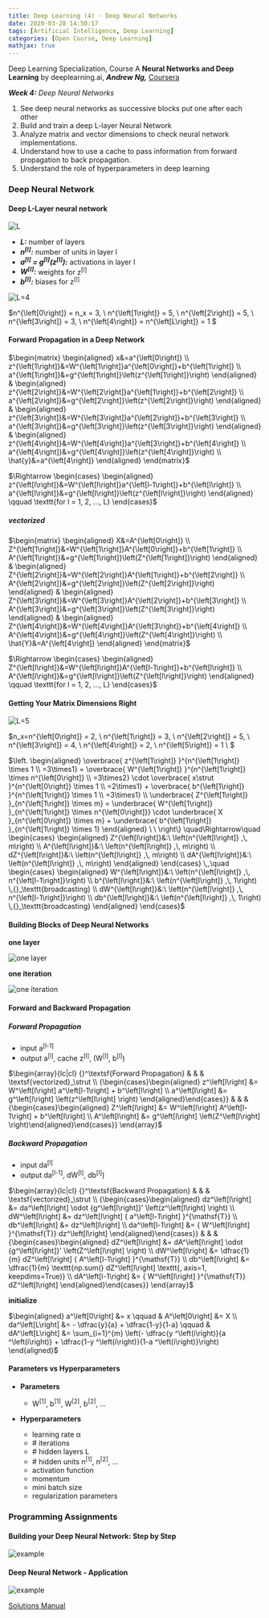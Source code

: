 ```yaml
---
title: Deep Learning (4) · Deep Neural Networks
date: 2020-03-28 14:50:17
tags: [Artificial Intelligence, Deep Learning]
categories: [Open Course, Deep Learning]
mathjax: true
---
```


Deep Learning Specialization, Course A
**Neural Networks and Deep Learning** by deeplearning.ai, **_Andrew Ng,_** [Coursera](https://www.coursera.org/learn/neural-networks-deep-learning/home/info)

**_Week 4:_** _Deep Neural Networks_

1. See deep neural networks as successive blocks put one after each other
2. Build and train a deep L-layer Neural Network
3. Analyze matrix and vector dimensions to check neural network implementations.
4. Understand how to use a cache to pass information from forward propagation to back propagation.
5. Understand the role of hyperparameters in deep learning

<!-- more -->

### Deep Neural Network

#### Deep L-Layer neural network

![L](Deep-Learning-Andrew-Ng-4/l.png)

- **_L:_** number of layers
- **_n<sup>[l]</sup>:_** number of units in layer l
- **_a<sup>[l]</sup> = g<sup>[l]</sup>(z<sup>[l]</sup>):_** activations in layer l
- **_W<sup>[l]</sup>:_** weights for z<sup>[l]</sup>
- **_b<sup>[l]</sup>:_** biases for z<sup>[l]</sup>

![L=4](Deep-Learning-Andrew-Ng-4/4.png)

$n^{\left[0\right]} = n_x = 3, \ n^{\left[1\right]} = 5, \ n^{\left[2\right]} = 5, \ n^{\left[3\right]} = 3, \ n^{\left[4\right]} = n^{\left[L\right]} = 1 $

#### Forward Propagation in a Deep Network

$\begin{matrix} \begin{aligned} x&=a^{\left[0\right]} \\ z^{\left[1\right]}&=W^{\left[1\right]}a^{\left[0\right]}+b^{\left[1\right]} \\ a^{\left[1\right]}&=g^{\left[1\right]}\left(z^{\left[1\right]}\right) \end{aligned} & \begin{aligned} z^{\left[2\right]}&=W^{\left[2\right]}a^{\left[1\right]}+b^{\left[2\right]} \\ a^{\left[2\right]}&=g^{\left[2\right]}\left(z^{\left[2\right]}\right) \end{aligned} & \begin{aligned} z^{\left[3\right]}&=W^{\left[3\right]}a^{\left[2\right]}+b^{\left[3\right]} \\ a^{\left[3\right]}&=g^{\left[3\right]}\left(z^{\left[3\right]}\right) \end{aligned} & \begin{aligned} z^{\left[4\right]}&=W^{\left[4\right]}a^{\left[3\right]}+b^{\left[4\right]} \\ a^{\left[4\right]}&=g^{\left[4\right]}\left(z^{\left[4\right]}\right) \\ \hat{y}&=a^{\left[4\right]} \end{aligned} \end{matrix}$

$\Rightarrow \begin{cases} \begin{aligned} z^{\left[l\right]}&=W^{\left[l\right]}a^{\left[l-1\right]}+b^{\left[l\right]} \\ a^{\left[l\right]}&=g^{\left[l\right]}\left(z^{\left[l\right]}\right) \end{aligned} \qquad \texttt{for l = 1, 2, ..., L} \end{cases}$

##### vectorized

$\begin{matrix} \begin{aligned} X&=A^{\left[0\right]} \\ Z^{\left[1\right]}&=W^{\left[1\right]}A^{\left[0\right]}+b^{\left[1\right]} \\ A^{\left[1\right]}&=g^{\left[1\right]}\left(Z^{\left[1\right]}\right) \end{aligned} & \begin{aligned} Z^{\left[2\right]}&=W^{\left[2\right]}A^{\left[1\right]}+b^{\left[2\right]} \\ A^{\left[2\right]}&=g^{\left[2\right]}\left(Z^{\left[2\right]}\right) \end{aligned} & \begin{aligned} Z^{\left[3\right]}&=W^{\left[3\right]}A^{\left[2\right]}+b^{\left[3\right]} \\ A^{\left[3\right]}&=g^{\left[3\right]}\left(Z^{\left[3\right]}\right) \end{aligned} & \begin{aligned} Z^{\left[4\right]}&=W^{\left[4\right]}A^{\left[3\right]}+b^{\left[4\right]} \\ A^{\left[4\right]}&=g^{\left[4\right]}\left(Z^{\left[4\right]}\right) \\ \hat{Y}&=A^{\left[4\right]} \end{aligned} \end{matrix}$

$\Rightarrow \begin{cases} \begin{aligned} Z^{\left[l\right]}&=W^{\left[l\right]}A^{\left[l-1\right]}+b^{\left[l\right]} \\ A^{\left[l\right]}&=g^{\left[l\right]}\left(Z^{\left[l\right]}\right) \end{aligned} \qquad \texttt{for l = 1, 2, ..., L} \end{cases}$

#### Getting Your Matrix Dimensions Right

![L=5](Deep-Learning-Andrew-Ng-4/5.png)

$n_x=n^{\left[0\right]} = 2, \ n^{\left[1\right]} = 3, \ n^{\left[2\right]} = 5, \ n^{\left[3\right]} = 4, \ n^{\left[4\right]} = 2, \ n^{\left[5\right]} = 1 \ $

$\left. \begin{aligned} \overbrace{ z^{\left[1\right]} }^{n^{\left[1\right]} \times 1  \\ =3\times1} = \overbrace{ W^{\left[1\right]} }^{n^{\left[1\right]} \times n^{\left[0\right]} \\ =3\times2} \cdot \overbrace{ x\strut }^{n^{\left[0\right]} \times 1 \\ =2\times1} + \overbrace{ b^{\left[1\right]} }^{n^{\left[1\right]} \times 1  \\ =3\times1} \\ \underbrace{ Z^{\left[1\right]} }_{n^{\left[1\right]} \times m} = \underbrace{ W^{\left[1\right]} }_{n^{\left[1\right]} \times n^{\left[0\right]}} \cdot \underbrace{ X }_{n^{\left[0\right]} \times m} + \underbrace{ b^{\left[1\right]} }_{n^{\left[1\right]} \times 1} \end{aligned} \ \ \right\} \quad\Rightarrow\quad \begin{cases} \begin{aligned} Z^{\left[l\right]}&:\ \left(n^{\left[l\right]} ,\, m\right) \\ A^{\left[l\right]}&:\ \left(n^{\left[l\right]} ,\, m\right) \\ dZ^{\left[l\right]}&:\ \left(n^{\left[l\right]} ,\, m\right) \\ dA^{\left[l\right]}&:\ \left(n^{\left[l\right]} ,\, m\right) \end{aligned} \end{cases} \,,\quad \begin{cases} \begin{aligned} W^{\left[l\right]}&:\ \left(n^{\left[l\right]} ,\, n^{\left[l-1\right]}\right) \\ b^{\left[l\right]}&:\ \left(n^{\left[l\right]} ,\, 1\right) \,{}_\texttt{broadcasting} \\ dW^{\left[l\right]}&:\ \left(n^{\left[l\right]} ,\, n^{\left[l-1\right]}\right) \\ db^{\left[l\right]}&:\ \left(n^{\left[l\right]} ,\, 1\right) \,{}_\texttt{broadcasting} \end{aligned} \end{cases}$

#### Building Blocks of Deep Neural Networks

**one layer**

![one layer](Deep-Learning-Andrew-Ng-4/b.png)

**one iteration**

![one iteration](Deep-Learning-Andrew-Ng-4/bl.png)

#### Forward and Backward Propagation

##### Forward Propagation

- input a<sup>[l-1]</sup>
- output a<sup>[l]</sup>, cache z<sup>[l]</sup>, (W<sup>[l]</sup>, b<sup>[l]</sup>)

$\begin{array}{lc|cl} {}^\textsf{Forward Propagation} & & & \textsf{vectorized}_\strut \\ {\begin{cases}\begin{aligned} z^\left[l\right] &= W^\left[l\right] a^\left[l-1\right] + b^\left[l\right] \\ a^\left[l\right] &= g^\left[l\right] \left(z^\left[l\right] \right) \end{aligned}\end{cases}} & & & {\begin{cases}\begin{aligned} Z^\left[l\right] &= W^\left[l\right] A^\left[l-1\right] + b^\left[l\right] \\ A^\left[l\right] &= g^\left[l\right] \left(Z^\left[l\right] \right)\end{aligned}\end{cases}} \end{array}$

##### Backward Propagation

- input da<sup>[l]</sup>
- output da<sup>[l-1]</sup>, dW<sup>[l]</sup>, db<sup>[l]</sup>)

$\begin{array}{lc|cl} {}^\textsf{Backward Propagation} & & & \textsf{vectorized}_\strut \\ {\begin{cases}\begin{aligned} dz^\left[l\right] &= da^\left[l\right] \odot {g^\left[l\right]}' \left(z^\left[l\right] \right) \\ dW^\left[l\right] &= dz^\left[l\right] { a^\left[l-1\right] }^{\mathsf{T}} \\ db^\left[l\right] &= dz^\left[l\right] \\ da^\left[l-1\right] &= { W^\left[l\right] }^{\mathsf{T}} dz^\left[l\right] \end{aligned}\end{cases}} & & & {\begin{cases}\begin{aligned} dZ^\left[l\right] &= dA^\left[l\right] \odot {g^\left[l\right]}' \left(Z^\left[l\right] \right) \\ dW^\left[l\right] &= \dfrac{1}{m} dZ^\left[l\right] { A^\left[l-1\right] }^{\mathsf{T}} \\ db^\left[l\right] &= \dfrac{1}{m} \texttt{np.sum(} dZ^\left[l\right] \texttt{, axis=1, keepdims=True)} \\ dA^\left[l-1\right] &= { W^\left[l\right] }^{\mathsf{T}} dZ^\left[l\right] \end{aligned}\end{cases}} \end{array}$

**initialize**

$\begin{aligned} a^\left[0\right] &= x \qquad & A^\left[0\right] &= X \\ da^\left[L\right] &= - \dfrac{y}{a} + \dfrac{1-y}{1-a} \qquad & dA^\left[L\right] &= \sum_{i=1}^{m} \left(- \dfrac{y ^\left(i\right)}{a ^\left(i\right)} + \dfrac{1-y ^\left(i\right)}{1-a ^\left(i\right)}\right) \end{aligned}$

#### Parameters vs Hyperparameters

- **Parameters**

  - W<sup>[1]</sup>, b<sup>[1]</sup>, W<sup>[2]</sup>, b<sup>[2]</sup>, ...

- **Hyperparameters**
  - learning rate α
  - \# iterations
  - \# hidden layers L
  - \# hidden units n<sup>[1]</sup>, n<sup>[2]</sup>, ...
  - activation function
  - momentum
  - mini batch size
  - regularization parameters

### Programming Assignments

#### Building your Deep Neural Network: Step by Step

![example](Deep-Learning-Andrew-Ng-4/1.png)

#### Deep Neural Network - Application

![example](Deep-Learning-Andrew-Ng-4/2.png)

<a href='https://github.com/bugstop/coursera-deep-learning-solutions' target="_blank">Solutions Manual</a>
